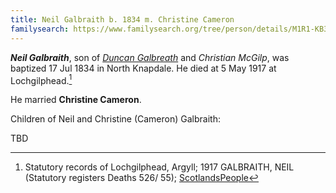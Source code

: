 ```yaml
---
title: Neil Galbraith b. 1834 m. Christine Cameron
familysearch: https://www.familysearch.org/tree/person/details/M1R1-KB3
---
```

***Neil Galbraith***, son of *[Duncan Galbreath](galbreath-duncan-1793-mcgilp.md)* and *Christian McGilp*,
was baptized 17 Jul 1834 in North Knapdale.  He died at 5 May 1917 at Lochgilphead.[^death]

He married **Christine Cameron**.

Children of Neil and Christine (Cameron) Galbraith:

TBD


[^death]: Statutory records of Lochgilphead, Argyll; 1917 GALBRAITH, NEIL (Statutory registers Deaths 526/ 55); [ScotlandsPeople](https://www.scotlandspeople.gov.uk/view-image/nrs_stat_deaths/7065575)


